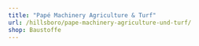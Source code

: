 ```yaml
---
title: "Papé Machinery Agriculture & Turf"
url: /hillsboro/pape-machinery-agriculture-und-turf/
shop: Baustoffe
---
```

